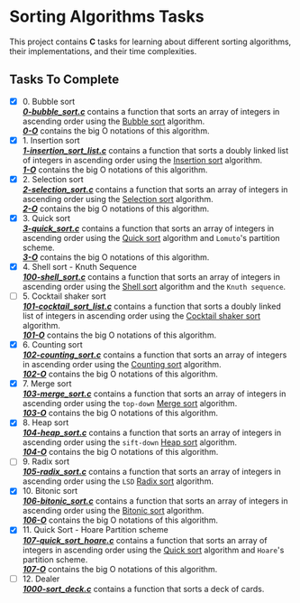 # Sorting Algorithms Tasks

This project contains __C__ tasks for learning about different sorting algorithms, their implementations, and their time complexities.

## Tasks To Complete

+ [x] 0\. Bubble sort <br/>_**[0-bubble_sort.c](0-bubble_sort.c)**_ contains a function that sorts an array of integers in ascending order using the [Bubble sort](https://en.wikipedia.org/wiki/Bubble_sort) algorithm.<br/>_**[0-O](0-O)**_ contains the big O notations of this algorithm.
+ [x] 1\. Insertion sort <br/>_**[1-insertion_sort_list.c](1-insertion_sort_list.c)**_ contains a function that sorts a doubly linked list of integers in ascending order using the [Insertion sort](https://en.wikipedia.org/wiki/Insertion_sort) algorithm.<br/>_**[1-O](1-O)**_ contains the big O notations of this algorithm.
+ [x] 2\. Selection sort <br/>_**[2-selection_sort.c](2-selection_sort.c)**_ contains a function that sorts an array of integers in ascending order using the [Selection sort](https://en.wikipedia.org/wiki/Selection_sort) algorithm.<br/>_**[2-O](2-O)**_ contains the big O notations of this algorithm.
+ [x] 3\. Quick sort <br/>_**[3-quick_sort.c](3-quick_sort.c)**_ contains a function that sorts an array of integers in ascending order using the [Quick sort](https://en.wikipedia.org/wiki/Quicksort) algorithm and `Lomuto`'s partition scheme.<br/>_**[3-O](3-O)**_ contains the big O notations of this algorithm.
+ [x] 4\. Shell sort - Knuth Sequence <br/>_**[100-shell_sort.c](100-shell_sort.c)**_ contains a function that sorts an array of integers in ascending order using the [Shell sort](https://en.wikipedia.org/wiki/Shellsort) algorithm and the `Knuth sequence`.
+ [ ] 5\. Cocktail shaker sort <br/>_**[101-cocktail_sort_list.c](101-cocktail_sort_list.c)**_ contains a function that sorts a doubly linked list of integers in ascending order using the [Cocktail shaker sort](https://en.wikipedia.org/wiki/Cocktail_shaker_sort) algorithm.<br/>_**[101-O](101-O)**_ contains the big O notations of this algorithm.
+ [x] 6\. Counting sort <br/>_**[102-counting_sort.c](102-counting_sort.c)**_ contains a function that sorts an array of integers in ascending order using the [Counting sort](https://en.wikipedia.org/wiki/Counting_sort) algorithm.<br/>_**[102-O](102-O)**_ contains the big O notations of this algorithm.
+ [x] 7\. Merge sort <br/>_**[103-merge_sort.c](103-merge_sort.c)**_ contains a function that sorts an array of integers in ascending order using the `top-down` [Merge sort](https://en.wikipedia.org/wiki/Merge_sort) algorithm.<br/>_**[103-O](103-O)**_ contains the big O notations of this algorithm.
+ [x] 8\. Heap sort <br/>_**[104-heap_sort.c](104-heap_sort.c)**_ contains a function that sorts an array of integers in ascending order using the `sift-down` [Heap sort](https://en.wikipedia.org/wiki/Heapsort) algorithm.<br/>_**[104-O](104-O)**_ contains the big O notations of this algorithm.
+ [ ] 9\. Radix sort <br/>_**[105-radix_sort.c](105-radix_sort.c)**_ contains a function that sorts an array of integers in ascending order using the `LSD` [Radix sort](https://en.wikipedia.org/wiki/Radix_sort) algorithm.
+ [x] 10\. Bitonic sort <br/>_**[106-bitonic_sort.c](106-bitonic_sort.c)**_ contains a function that sorts an array of integers in ascending order using the [Bitonic sort](https://en.wikipedia.org/wiki/Bitonic_sorter) algorithm.<br/>_**[106-O](106-O)**_ contains the big O notations of this algorithm.
+ [x] 11\. Quick Sort - Hoare Partition scheme <br/>_**[107-quick_sort_hoare.c](107-quick_sort_hoare.c)**_ contains a function that sorts an array of integers in ascending order using the [Quick sort](https://en.wikipedia.org/wiki/Quicksort) algorithm and `Hoare`'s partition scheme.<br/>_**[107-O](107-O)**_ contains the big O notations of this algorithm.
+ [ ] 12\. Dealer <br/>_**[1000-sort_deck.c](1000-sort_deck.c)**_ contains a function that sorts a deck of cards.
